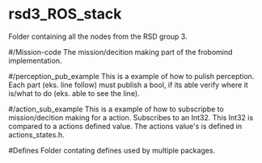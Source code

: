 # rsd3_ROS_stack
Folder containing all the nodes from the RSD group 3.

#/Mission-code
The mission/decition making part of the frobomind implementation.

#/perception_pub_example
This is a example of how to pulish perception.
Each part (eks. line follow) must publish a bool, if its able verify where it is/what to do (eks. able to see the line).

#/action_sub_example
This is a example of how to subscripbe to mission/decition making for a action.
Subscribes to an Int32. This Int32 is compared to a actions defined value. The actions value's is defined in actions_states.h.

#Defines
Folder contating defines used by multiple packages.
